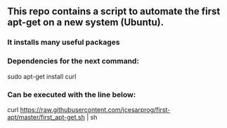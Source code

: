 ## This repo contains a script to automate the first apt-get on a new system (Ubuntu).
### It installs many useful packages

### Dependencies for the next command:
sudo apt-get install curl

### Can be executed with the line below:
curl https://raw.githubusercontent.com/jcesarprog/first-apt/master/first_apt-get.sh | sh
